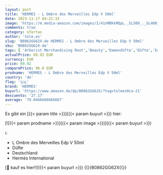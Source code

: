 ```yaml
---
layout: post
title: 'HERMES - L Ombre des Merveilles Edp V 50ml'
date: 2023-11-17 04:21:33
image: 'https://m.media-amazon.com/images/I/41nMBkkMQpL._SL500_._SL400_.jpg'
comments: true
category: ofertas
author: 'tole.es'
slug: 'B0862GG62X-de HERMES - L Ombre des Merveilles Edp V 50ml'
sku: 'B0862GG62X-de'
tags: [ 'Arborist Merchandising Root','Beauty','Damendüfte','Düfte','Eau de Parfum für Damen','Kosmetik','hermes','🇩🇪', ]
actualPrice: 69.92 EUR
currency: EUR
price: 69.92
comparePrice: 96.0 EUR
prodname: 'HERMES - L Ombre des Merveilles Edp V 50ml'
country: 'de'
flag: '🇩🇪'
brand: 'HERMES'
buyurl: 'https://www.amazon.de/dp/B0862GG62X/?tag=tolees0ca-21'
descuento: '27.17'
average: '70.0466666666667'
---
```


Es gibt ein [{{< param title >}}]({{< param buyurl >}}) hier:

[![{{< param prodname >}}]({{< param image >}})]({{< param buyurl >}})

ℹ️:

- L Ombre des Merveilles Edp V 50ml
- Düfte
- Deutschland
- Hermès International

[🛒 kauf es hier!!]({{< param buyurl >}})
{{<world>}}B0862GG62X{{</world>}}
